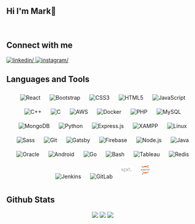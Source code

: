 ##  Hi I'm Mark👋

<br/>  

## Connect with me  
<div align="left">
  <a href="https://www.linkedin.com/in/natapatchara-anuroje-6956b7223/" target="_blank">
    <img src=https://img.shields.io/badge/linkedin-%231E77B5.svg?&style=for-the-badge&logo=linkedin&logoColor=white alt=linkedin/>
  </a>
  <a href="https://instagram.com/markntpc" target="_blank">
    <img src=https://img.shields.io/badge/instagram-%23000000.svg?&style=for-the-badge&logo=instagram&logoColor=white alt=instagram/>
  </a>  
</div>  

## Languages and Tools  
<div align="center">  
  <img style="margin: 10px" src="https://profilinator.rishav.dev/skills-assets/react-original-wordmark.svg" alt="React" height="25" />  
  <img style="margin: 10px" src="https://profilinator.rishav.dev/skills-assets/bootstrap-plain.svg" alt="Bootstrap" height="25" />  
  <img style="margin: 10px" src="https://profilinator.rishav.dev/skills-assets/css3-original-wordmark.svg" alt="CSS3" height="25" />  
  <img style="margin: 10px" src="https://profilinator.rishav.dev/skills-assets/html5-original-wordmark.svg" alt="HTML5" height="25" />  
  <img style="margin: 10px" src="https://profilinator.rishav.dev/skills-assets/javascript-original.svg" alt="JavaScript" height="25" />  
  <img style="margin: 10px" src="https://profilinator.rishav.dev/skills-assets/cplusplus-original.svg" alt="C++" height="25" />  
  <img style="margin: 10px" src="https://profilinator.rishav.dev/skills-assets/c-original.svg" alt="C" height="25" />  
  <img style="margin: 10px" src="https://profilinator.rishav.dev/skills-assets/amazonwebservices-original-wordmark.svg" alt="AWS" height="25" />  
  <img style="margin: 10px" src="https://profilinator.rishav.dev/skills-assets/docker-original-wordmark.svg" alt="Docker" height="25" />  
  <img style="margin: 10px" src="https://profilinator.rishav.dev/skills-assets/php-original.svg" alt="PHP" height="25" />  
  <img style="margin: 10px" src="https://profilinator.rishav.dev/skills-assets/mysql-original-wordmark.svg" alt="MySQL" height="25" />  
  <img style="margin: 10px" src="https://profilinator.rishav.dev/skills-assets/mongodb-original-wordmark.svg" alt="MongoDB" height="25" />  
  <img style="margin: 10px" src="https://profilinator.rishav.dev/skills-assets/python-original.svg" alt="Python" height="25" />  
  <img style="margin: 10px" src="https://profilinator.rishav.dev/skills-assets/express-original-wordmark.svg" alt="Express.js" height="25" />  
  <img style="margin: 10px" src="https://profilinator.rishav.dev/skills-assets/xampp.png" alt="XAMPP" height="25" />  
  <img style="margin: 10px" src="https://profilinator.rishav.dev/skills-assets/linux-original.svg" alt="Linux" height="25" />  
  <img style="margin: 10px" src="https://profilinator.rishav.dev/skills-assets/sass-original.svg" alt="Sass" height="25" />  
  <img style="margin: 10px" src="https://profilinator.rishav.dev/skills-assets/git-scm-icon.svg" alt="Git" height="25" />  
  <img style="margin: 10px" src="https://profilinator.rishav.dev/skills-assets/gatsby.png" alt="Gatsby" height="25" />  
  <img style="margin: 10px" src="https://profilinator.rishav.dev/skills-assets/firebase.png" alt="Firebase" height="25" />  
  <img style="margin: 10px" src="https://profilinator.rishav.dev/skills-assets/nodejs-original-wordmark.svg" alt="Node.js" height="25" />  
  <img style="margin: 10px" src="https://profilinator.rishav.dev/skills-assets/java-original-wordmark.svg" alt="Java" height="25" />  
  <img style="margin: 10px" src="https://profilinator.rishav.dev/skills-assets/oracle-original.svg" alt="Oracle" height="25" />  
  <img style="margin: 10px" src="https://profilinator.rishav.dev/skills-assets/android-original-wordmark.svg" alt="Android" height="25" />  
  <img style="margin: 10px" src="https://profilinator.rishav.dev/skills-assets/go-original.svg" alt="Go" height="25" />  
  <img style="margin: 10px" src="https://profilinator.rishav.dev/skills-assets/gnu_bash-icon.svg" alt="Bash" height="25" />  
  <img style="margin: 10px" src="https://profilinator.rishav.dev/skills-assets/tableau.svg" alt="Tableau" height="25" />  
  <img style="margin: 10px" src="https://profilinator.rishav.dev/skills-assets/redis-original-wordmark.svg" alt="Redis" height="25" />  
  <img style="margin: 10px" src="https://profilinator.rishav.dev/skills-assets/jenkins-icon.svg" alt="Jenkins" height="25" />  
  <img style="margin: 10px" src="https://profilinator.rishav.dev/skills-assets/gitlab.svg" alt="GitLab" height="25" />
  <img style="margin: 10px" src="https://github.com/devicons/devicon/blob/master/icons/nextjs/nextjs-original-wordmark.svg" alt="nextjs" height="25" />  
  <img style="margin: 10px" src="https://github.com/devicons/devicon/blob/master/icons/jupyter/jupyter-original-wordmark.svg" alt="jupyter" height="25" />  
</div>  


## Github Stats
<div align="center">
  <img align="center" width="47%" src="https://github-readme-stats.vercel.app/api?username=markmark345&show_icons=true&theme=tokyonight"/>
  <img align="center" width="47%" src="https://github-readme-streak-stats.herokuapp.com/?user=markmark345&theme=tokyonight"/>
  <img align="center" width="47%" src="https://github-readme-stats.vercel.app/api/top-langs/?username=markmark345&layout=compact&theme=tokyonight"/>
</div>



